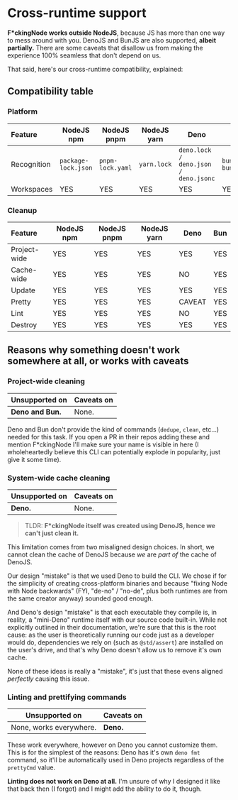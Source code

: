 # Cross-runtime support

**F\*ckingNode works outside NodeJS**, because JS has more than one way to mess around with you. DenoJS and BunJS are also supported, **albeit partially.** There are some caveats that disallow us from making the experience 100% seamless that don't depend on us.

That said, here's our cross-runtime compatibility, explained:

## Compatibility table

<!-- | Feature | Support | Notes |
| :--- | ---: | ---: |
| Automated project-wide cleaning | NodeJS-only | See below. |
| Automated system-wide cache cleaning | NodeJS, Bun | See below. |
| Automated prettifying task | NodeJS, Bun, Deno | See below. |
| Automated lint task | NodeJS, Bun | See below. |
| Automated updating task | NodeJS, Bun, Deno | / |
| Automated destroying task | Everywhere | It's OS and not runtime dependant. |
| Parsing of project file | NodeJS and Bun (`package.json`), Deno (`deno.json`) | Only looks for specific files (e.g. it won't look for `package.json` in a Deno project, even though Deno allows `package.json`). | -->

### Platform

| Feature     | NodeJS npm          | NodeJS pnpm      | NodeJS yarn | Deno                                 | Bun                       |
| :---------- | ------------------- | ---------------- | ----------- | ------------------------------------ | ------------------------- |
| Recognition | `package-lock.json` | `pnpm-lock.yaml` | `yarn.lock` | `deno.lock / deno.json / deno.jsonc` | `bun.lockb / bunfig.toml` |
| Workspaces  | YES                 | YES              | YES         | YES                                  | YES                       |

### Cleanup

| Feature      | NodeJS npm | NodeJS pnpm | NodeJS yarn | Deno   | Bun |
| :----------- | ---------- | ----------- | ----------- | ------ | --- |
| Project-wide | YES        | YES         | YES         | YES    | YES |
| Cache-wide   | YES        | YES         | YES         | NO     | YES |
| Update       | YES        | YES         | YES         | YES    | YES |
| Pretty       | YES        | YES         | YES         | CAVEAT | YES |
| Lint         | YES        | YES         | YES         | NO     | YES |
| Destroy      | YES        | YES         | YES         | YES    | YES |

## Reasons why something doesn't work somewhere at all, or works with caveats

### Project-wide cleaning

| Unsupported on    | Caveats on |
| ----------------- | ---------- |
| **Deno and Bun.** | None.      |

Deno and Bun don't provide the kind of commands (`dedupe`, `clean`, etc...) needed for this task. If you open a PR in their repos adding these and mention F\*ckingNode I'll make sure your name is visible in here (I wholeheartedly believe this CLI can potentially explode in popularity, just give it some time).

### System-wide cache cleaning

| Unsupported on | Caveats on |
| -------------- | ---------- |
| **Deno.**      | None.      |

> TLDR: **F\*ckingNode itself was created using DenoJS, hence we can't just clean it.**

This limitation comes from two misaligned design choices. In short, we cannot clean the cache of DenoJS because _we_ are _part of_ the cache of DenoJS.

Our design "mistake" is that we used Deno to build the CLI. We chose if for the simplicity of creating cross-platform binaries and because "fixing Node with Node backwards" (FYI, "de-no" / "no-de", plus both runtimes are from the same creator anyway) sounded good enough.

And Deno's design "mistake" is that each executable they compile is, in reality, a "mini-Deno" runtime itself with our source code built-in. While not explicitly outlined in their documentation, we're sure that this is the root cause: as the user is theoretically running our code just as a developer would do, dependencies we rely on (such as `@std/assert`) are installed on the user's drive, and that's why Deno doesn't allow us to remove it's own cache.

None of these ideas is really a "mistake", it's just that these evens aligned _perfectly_ causing this issue.

### Linting and prettifying commands

| Unsupported on          | Caveats on |
| ----------------------- | ---------- |
| None, works everywhere. | **Deno.**  |

These work everywhere, however on Deno you cannot customize them. This is for the simplest of the reasons: Deno has it's own `deno fmt` command, so it'll be automatically used in Deno projects regardless of the `prettyCmd` value.

**Linting does not work on Deno at all.** I'm unsure of why I designed it like that back then (I forgot) and I might add the ability to do it, though.
